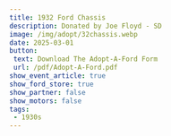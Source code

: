 ```yaml
---
title: 1932 Ford Chassis
description: Donated by Joe Floyd - SD
image: /img/adopt/32chassis.webp
date: 2025-03-01
button: 
 text: Download The Adopt-A-Ford Form
 url: /pdf/Adopt-A-Ford.pdf
show_event_article: true
show_ford_store: true
show_partner: false
show_motors: false
tags: 
 - 1930s
---
```


